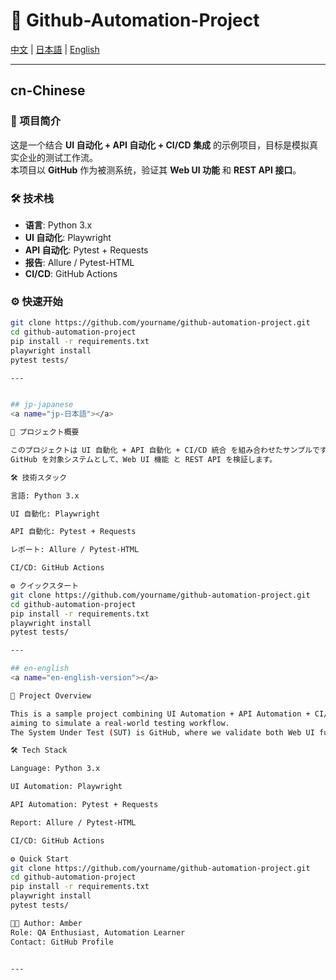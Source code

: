 # 🚀 Github-Automation-Project





[中文](#cn-Chinese) | [日本語](#jp-japanese) | [English](#en-english)

---

## cn-Chinese

### 📖 项目简介
这是一个结合 **UI 自动化 + API 自动化 + CI/CD 集成** 的示例项目，目标是模拟真实企业的测试工作流。  
本项目以 **GitHub** 作为被测系统，验证其 **Web UI 功能** 和 **REST API 接口**。

### 🛠 技术栈
- **语言**: Python 3.x  
- **UI 自动化**: Playwright  
- **API 自动化**: Pytest + Requests  
- **报告**: Allure / Pytest-HTML  
- **CI/CD**: GitHub Actions  

### ⚙️ 快速开始
```bash
git clone https://github.com/yourname/github-automation-project.git
cd github-automation-project
pip install -r requirements.txt
playwright install
pytest tests/

---


## jp-japanese
<a name="jp-日本語"></a>

📖 プロジェクト概要

このプロジェクトは UI 自動化 + API 自動化 + CI/CD 統合 を組み合わせたサンプルです。
GitHub を対象システムとして、Web UI 機能 と REST API を検証します。

🛠 技術スタック

言語: Python 3.x

UI 自動化: Playwright

API 自動化: Pytest + Requests

レポート: Allure / Pytest-HTML

CI/CD: GitHub Actions

⚙️ クイックスタート
git clone https://github.com/yourname/github-automation-project.git
cd github-automation-project
pip install -r requirements.txt
playwright install
pytest tests/

---

## en-english
<a name="en-english-version"></a>

📖 Project Overview

This is a sample project combining UI Automation + API Automation + CI/CD Integration,
aiming to simulate a real-world testing workflow.
The System Under Test (SUT) is GitHub, where we validate both Web UI functionalities and REST API endpoints.

🛠 Tech Stack

Language: Python 3.x

UI Automation: Playwright

API Automation: Pytest + Requests

Report: Allure / Pytest-HTML

CI/CD: GitHub Actions

⚙️ Quick Start
git clone https://github.com/yourname/github-automation-project.git
cd github-automation-project
pip install -r requirements.txt
playwright install
pytest tests/

👩‍💻 Author: Amber
Role: QA Enthusiast, Automation Learner
Contact: GitHub Profile


---

